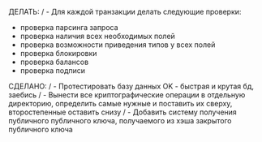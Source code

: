 ДЕЛАТЬ:
/ - Для каждой транзакции делать следующие проверки:
- проверка парсинга запроса
- проверка наличия всех необходимых полей
- проверка возможности приведения типов у всех полей
- проверка блокировки
- проверка балансов
- проверка подписи


СДЕЛАНО:
/ - Протестировать базу данных OK - быстрая и крутая бд, заебись
/ - Вынести все криптографические операции в отдельную директорию, определить самые нужные и поставить их сверху, второстепенные оставить снизу
/ - Добавить систему получения публичного публичного ключа, получаемого из хэша закрытого публичного ключа


